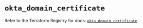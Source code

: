 # `okta_domain_certificate`

Refer to the Terraform Registry for docs: [`okta_domain_certificate`](https://registry.terraform.io/providers/okta/okta/4.11.1/docs/resources/domain_certificate).

